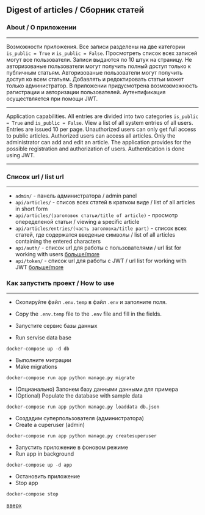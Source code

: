 <a id='top'></a>
## Digest of articles / Сборник статей
### About / О приложении

---
Возможности приложения. Все записи разделены на две категории `is_public = True` и `is_public = False`. Просмотрeть список всех записей могут все пользователи. Записи выдаются по 10 штук на страницу. Не авторизованые пользователи могут получить полный доступ только к публичным статьям. Авторизованые пользователи могут получить доступ ко всем статьям. Добавлять и редоктировать статьи может только администратор. В приложении придусмотрена возможможность рагистрации и авторизации пользователей. Аутентификация осуществляется при помощи JWT.

---
Application capabilities. All entries are divided into two categories `is_public = True` and `is_public = False`. View a list of all system entries of all users. Entries are issued 10 per page. Unauthorized users can only get full access to public articles. Authorized users can access all articles. Only the administrator can add and edit an article. The application provides for the possible registration and authorization of users. Authentication is done using JWT.

---

### Список url / list url

---
* `admin/` - панель администратора / admin panel
* `api/articles/` - списов всех статей в кратком виде / list of all articles in short form
* `api/articles/(заголовок статьи/title of article)` - просмотр опеределеной статьи / viewing a specific article
* `api/articles/entries/(часть заголовка/title part)` - список всех статей, где содержатся введеные символы / list of all articles containing the entered characters
* `api/auth/` - список url для работы с пользователями / url list for working with users [больше/more](https://djoser.readthedocs.io/en/latest/base_endpoints.html)
* `api/token/` - список url для работы с JWT / url list for working with JWT [больше/more](https://djoser.readthedocs.io/en/latest/jwt_endpoints.html)

### Как запустить проект / How to use

---
* Скопируйте файл `.env.temp` в файл `.env` и заполните поля.
* Copy the `.env.temp` file to the `.env` file and fill in the fields.

* Запустите сервис базы данных
* Run servise data base
```
docker-compose up -d db
```

* Выполните миграции
* Make migrations
```
docker-compose run app python manage.py migrate
```

* (Опцианально) Запонем базу данными данными для примера
* (Optional) Populate the database with sample data
```
docker-compose run app python manage.py loaddata db.json
```

* Создадим суперпользователя (администратора)
* Create a cuperuser (admin)
```
docker-compose run app python manage.py createsuperuser
```

* Запустить приложение в фоновом режиме
* Run app in background
```
docker-compose up -d app
```

* Остановить приложение
* Stop app
```
docker-compose stop
```

[вверх](#top)
